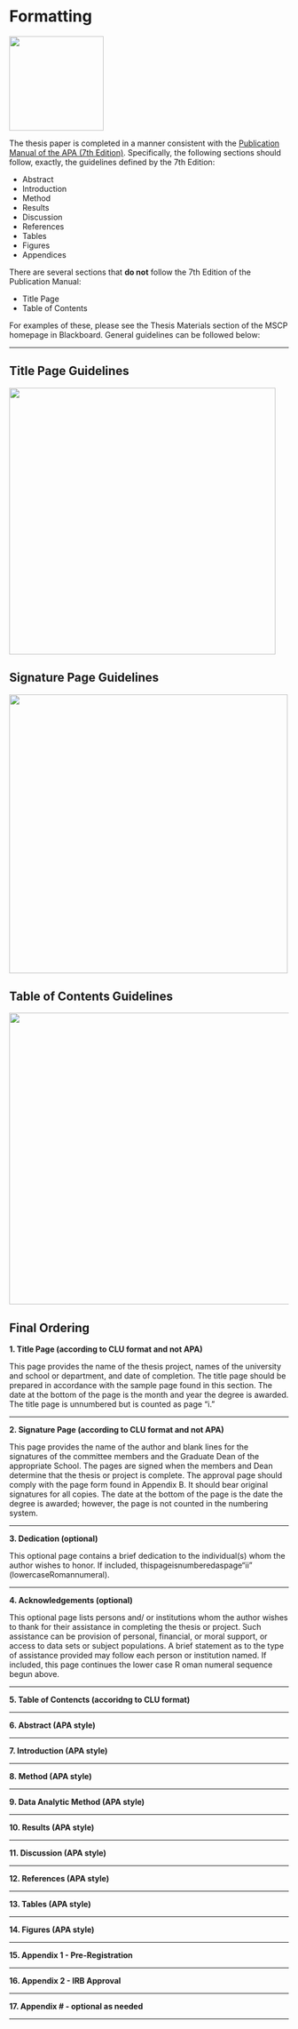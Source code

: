 # Formatting


<img src="images/apamanual.png" width="170" />


 The thesis paper is completed in a manner consistent with the [Publication Manual of the APA (7th Edition)](https://www.amazon.com/s?k=apa+publication+manual+7th+edition&crid=7T10VJ2PYQZH&sprefix=apa+pu%2Caps%2C261&ref=nb_sb_ss_i_1_6). Specifically, the following sections should follow, exactly, the guidelines defined by the 7th Edition:

  * Abstract
  * Introduction
  * Method
  * Results
  * Discussion
  * References
  * Tables
  * Figures
  * Appendices
  
There are several sections that **do not** follow the 7th Edition of the Publication Manual:

  * Title Page
  * Table of Contents

For examples of these, please see the Thesis Materials section of the MSCP homepage in Blackboard.  General guidelines can be followed below:

___

## Title Page Guidelines

<img src="images/titlepage.png" width="480" />



## Signature Page Guidelines

<img src="images/signaturepage.png" width="502" />



## Table of Contents Guidelines


<img src="images/tablecontents.png" width="525" />

## Final Ordering

**1. Title Page (according to CLU format and not APA)**

This page provides the name of the thesis project, names of the university and school or department, and date of completion. The title page should be prepared in accordance with the sample page found in this section. The date at the bottom of the page is the month and year the degree is awarded. The title page is unnumbered but is counted as page “i.”

___


**2. Signature Page (according to CLU format and not APA)**

This page provides the name of the author and blank lines for the signatures of the committee members and the Graduate Dean of the appropriate School. The pages are signed when the members and Dean determine that the thesis or project is complete. The approval page should comply with the page form found in Appendix B. It should bear original signatures for all copies. The date at the bottom of the page is the date the degree is awarded; however, the page is not counted in the numbering system.

___

**3. Dedication (optional)**

This optional page contains a brief dedication to the individual(s) whom the author wishes to honor. If included, thispageisnumberedaspage“ii” (lowercaseRomannumeral).

___


**4. Acknowledgements (optional)**

This optional page lists persons and/ or institutions whom the author wishes to thank for their assistance in completing the thesis or project. Such assistance can be provision of personal, financial, or moral support, or access to data sets or subject populations. A brief statement as to the type of assistance provided may follow each person or institution named. If included, this page continues the lower case R oman numeral sequence begun above.

___


**5. Table of Contencts (accoridng to CLU format)**

___


**6. Abstract (APA style)**

___


**7. Introduction (APA style)**

___


**8. Method (APA style)**

___


**9. Data Analytic Method (APA style)**

___



**10. Results (APA style)**

___


**11. Discussion (APA style)**

___


**12. References (APA style)**

___


**13. Tables (APA style)**

___


**14. Figures (APA style)**

___


**15. Appendix 1 - Pre-Registration**

___


**16. Appendix 2 - IRB Approval**

___


**17. Appendix # - optional as needed**


___


